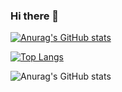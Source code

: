 ### Hi there 👋

<!--
**arushimittal143/arushimittal143** is a ✨ _special_ ✨ repository because its `README.md` (this file) appears on your GitHub profile.

Here are some ideas to get you started:

- 🔭 I’m currently working on ...
- 🌱 I’m currently learning ...
- 👯 I’m looking to collaborate on ...
- 🤔 I’m looking for help with ...
- 💬 Ask me about ...
- 📫 How to reach me: ...
- 😄 Pronouns: ...
- ⚡ Fun fact: ...
-->
[![Anurag's GitHub stats](https://github-readme-stats.vercel.app/api?username=arushimittal143)](https://github.com/anuraghazra/github-readme-stats)

[![Top Langs](https://github-readme-stats.vercel.app/api/top-langs/?username=arushimittal143)](https://github.com/anuraghazra/github-readme-stats)

![Anurag's GitHub stats](https://github-readme-stats.vercel.app/api?username=arushimittal143&show_icons=true&theme=radical)
